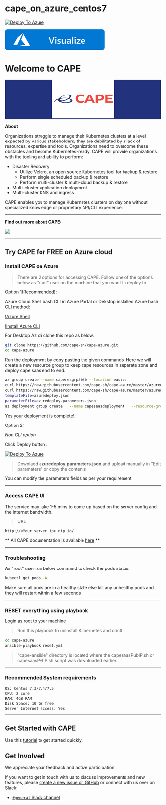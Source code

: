 # cape_on_azure_centos7


[![Deploy To Azure](https://aka.ms/deploytoazurebutton)](https://portal.azure.com/#create/Microsoft.Template/uri/https%3A%2F%2Fraw.githubusercontent.com%2Fcape-sh%2Fcape-azure%2Fmaster%2Fazuredeploy.json)

[![Visualize](https://raw.githubusercontent.com/Azure/azure-quickstart-templates/master/1-CONTRIBUTION-GUIDE/images/visualizebutton.svg?sanitize=true)](http://armviz.io/#/?load=https%3A%2F%2Fraw.githubusercontent.com%2Fcape-sh%2Fcape-azure%2Fmaster%2Fazuredeploy.json)


# Welcome to CAPE
<p align="center" style="background-color:#23327c">
  <img src="https://raw.githubusercontent.com/cape-sh/cape/master/assets/logo.png" height="125px" width="200px"/>
</p>

**About**

Organizations struggle to manage their Kubernetes clusters at a level expected by various stakeholders; they are debilitated by a lack of resources, expertise and tools. Organizations need to overcome these obstacles and become Kubernetes-ready. CAPE will provide organizations with the tooling and ability to perform:

- Disaster Recovery
  - Utilize Velero, an open source Kubernetes tool for backup & restore
  - Perform single scheduled backup & restore
  - Perform multi-cluster & multi-cloud backup & restore
- Multi-cluster application deployment
- Multi-cluster DNS and ingress

CAPE enables you to manage Kubernetes clusters on day one without specialized knowledge or proprietary API/CLI experience.

---

**Find out more about CAPE:**

[![](http://img.youtube.com/vi/4KJt8NXTO8E/0.jpg)](http://www.youtube.com/watch?v=4KJt8NXTO8E "Biqmind Cape")


---

## Try CAPE for FREE on Azure cloud

### Install CAPE on Azure

> There are 2 options for accessing CAPE. Follow one of the options below as "root" user on the machine that you want to deploy to.

Option 1(Recommended): 

Azure Cloud Shell bash CLI in Azure Portal or Dekstop installed Azure bash CLI method: 

[!Azure Shell ](https://shell.azure.com/)

[!Install Azure CLI](https://docs.microsoft.com/en-us/cli/azure/install-azure-cli?view=azure-cli-latest)

For Desktop Az cli clone this repo as below.

```bash
git clone https://github.com/cape-sh/cape-azure.git
cd cape-azure
```

Run the deployment by copy pasting the given commands:
Here we will create a new resource group to keep cape resources in separate zone and deploy cape saas end to end.

```bash
az group create --name caperesgrp2020 --location eastus
curl https://raw.githubusercontent.com/cape-sh/cape-azure/master/azuredeploy.json > azuredeploy.json
curl https://raw.githubusercontent.com/cape-sh/cape-azure/master/azuredeploy.parameters.json > azuredeploy.parameters.json
templateFile=azuredeploy.json
parameterFile=azuredeploy.parameters.json
az deployment group create   --name capesaasdeployment   --resource-group caperesgrp2020   --template-file $templateFile --parameters $parameterFile  
```

Yes your deployment is complete!!

Option 2:

*Non CLI option* 

Click  Deploy button :

[![Deploy To Azure](https://aka.ms/deploytoazurebutton)](https://portal.azure.com/#create/Microsoft.Template/uri/https%3A%2F%2Fraw.githubusercontent.com%2Fcape-sh%2Fcape-azure%2Fmaster%2Fazuredeploy.json)

> Downlaod **azuredeploy.parameters.json** and upload manually in "Edit paramaters" or copy the contents

You can modify the parameters fields as per your requirement 

---

### Access CAPE UI 

The service may take 1-5 mins to come up based on the server config and the internet bandwidth.

> URL

```
http://<Your_server_ip>.nip.io/
```
** All CAPE documentation is available [here](https://docs.cape.sh/docs/) **

---


### Troubleshooting 

As "root" user run below command to check the pods status.

```bash
kubectl get pods -A
```
Make sure all pods are in a healthy state else kill any unhealthy pods and they will restart within a few seconds

---

### RESET everything using playbook

Login as root to your machine

> Run this playbook to uninstall Kubernetes and crictl

```bash
cd cape-azure
ansible-playbook reset.yml
```
> "cape-ansible" directory is located where the capesaasPubIP.sh or capesaasPvtIP.sh script was downloaded earlier.

---

### Recommended System requirements

```
OS: Centos 7.3/7.4/7.5  
CPU: 2 core
RAM: 4GB RAM
Disk Space: 10 GB free 
Server Internet access: Yes
```

---

## Get Started with CAPE

Use this [tutorial](https://docs.cape.sh/docs/simple-install) to get started quickly.


## Get Involved

We appreciate your feedback and active participation.

If you want to get in touch with us to discuss improvements and new
features, please [create a new issue on GitHub](https://github.com/cape-sh/cape/issues/new) or connect with us over on Slack:

* [`#general` Slack channel](https://capesh.slack.com)



